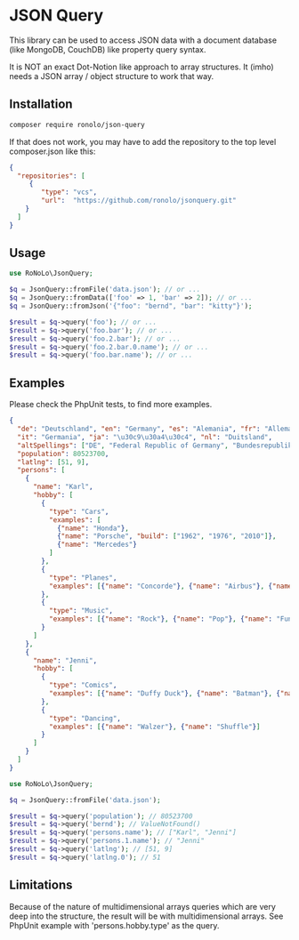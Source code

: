 # JSON Query

This library can be used to access JSON data with a document database (like MongoDB, CouchDB) 
like property query syntax. 

It is NOT an exact Dot-Notion like approach to array structures. 
It (imho) needs a JSON array / object structure to work that way. 

## Installation

```bash
composer require ronolo/json-query
```

If that does not work, you may have to add the repository to the top level composer.json like this:

```json
{
  "repositories": [
     {
        "type": "vcs",
        "url":  "https://github.com/ronolo/jsonquery.git"
    }
  ]
}
```

## Usage

```php
use RoNoLo\JsonQuery;

$q = JsonQuery::fromFile('data.json'); // or ...
$q = JsonQuery::fromData(['foo' => 1, 'bar' => 2]); // or ...
$q = JsonQuery::fromJson('{"foo": "bernd", "bar": "kitty"}');

$result = $q->query('foo'); // or ...
$result = $q->query('foo.bar'); // or ...
$result = $q->query('foo.2.bar'); // or ...
$result = $q->query('foo.2.bar.0.name'); // or ...
$result = $q->query('foo.bar.name'); // or ...
```

## Examples

Please check the PhpUnit tests, to find more examples.

```json
{
  "de": "Deutschland", "en": "Germany", "es": "Alemania", "fr": "Allemagne",
  "it": "Germania", "ja": "\u30c9\u30a4\u30c4", "nl": "Duitsland",
  "altSpellings": ["DE", "Federal Republic of Germany", "Bundesrepublik Deutschland"],
  "population": 80523700,
  "latlng": [51, 9],
  "persons": [
    {
      "name": "Karl",
      "hobby": [
        {
          "type": "Cars",
          "examples": [
            {"name": "Honda"},
            {"name": "Porsche", "build": ["1962", "1976", "2010"]},
            {"name": "Mercedes"}
          ]
        },
        {
          "type": "Planes",
          "examples": [{"name": "Concorde"}, {"name": "Airbus"}, {"name": "Tupolev"}]
        },
        {
          "type": "Music",
          "examples": [{"name": "Rock"}, {"name": "Pop"}, {"name": "Funk"}]
        }
      ]
    },
    {
      "name": "Jenni",
      "hobby": [
        {
          "type": "Comics",
          "examples": [{"name": "Duffy Duck"}, {"name": "Batman"}, {"name": "Superman"}]
        },
        {
          "type": "Dancing",
          "examples": [{"name": "Walzer"}, {"name": "Shuffle"}]
        }
      ]
    }
  ]
}
```
 
```php
use RoNoLo\JsonQuery;

$q = JsonQuery::fromFile('data.json');

$result = $q->query('population'); // 80523700
$result = $q->query('bernd'); // ValueNotFound()
$result = $q->query('persons.name'); // ["Karl", "Jenni"]
$result = $q->query('persons.1.name'); // "Jenni"
$result = $q->query('latlng'); // [51, 9]
$result = $q->query('latlng.0'); // 51
```
## Limitations

Because of the nature of multidimensional arrays queries which are very deep into the structure, the 
result will be with multidimensional arrays. See PhpUnit example with 'persons.hobby.type' as the query. 


